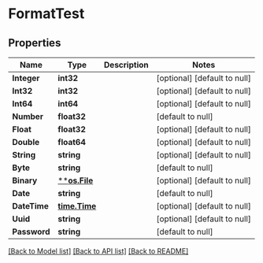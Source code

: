 # FormatTest

## Properties
Name | Type | Description | Notes
------------ | ------------- | ------------- | -------------
**Integer** | **int32** |  | [optional] [default to null]
**Int32** | **int32** |  | [optional] [default to null]
**Int64** | **int64** |  | [optional] [default to null]
**Number** | **float32** |  | [default to null]
**Float** | **float32** |  | [optional] [default to null]
**Double** | **float64** |  | [optional] [default to null]
**String** | **string** |  | [optional] [default to null]
**Byte** | **string** |  | [default to null]
**Binary** | [****os.File**](*os.File.md) |  | [optional] [default to null]
**Date** | **string** |  | [default to null]
**DateTime** | [**time.Time**](time.Time.md) |  | [optional] [default to null]
**Uuid** | **string** |  | [optional] [default to null]
**Password** | **string** |  | [default to null]

[[Back to Model list]](../README.md#documentation-for-models) [[Back to API list]](../README.md#documentation-for-api-endpoints) [[Back to README]](../README.md)


